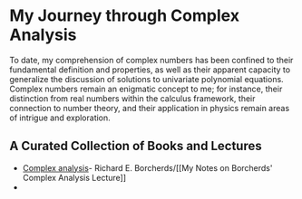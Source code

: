 # My Journey through Complex Analysis
To date, my comprehension of complex numbers has been confined to their fundamental definition and properties, as well as their apparent capacity to generalize the discussion of solutions to univariate polynomial equations. Complex numbers remain an enigmatic concept to me; for instance, their distinction from real numbers within the calculus framework, their connection to number theory, and their application in physics remain areas of intrigue and exploration.

## A Curated Collection of Books and Lectures
- [Complex analysis](https://www.youtube.com/watch?v=qXWRL6NHlWc&list=PL8yHsr3EFj537_iYA5QrvwhvMlpkJ1yGN)- Richard E. Borcherds/[[My Notes on Borcherds' Complex Analysis Lecture]]
- 